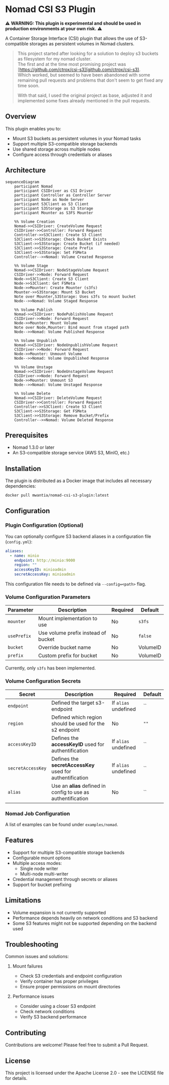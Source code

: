 # Nomad CSI S3 Plugin

⚠️ **WARNING: This plugin is experimental and should be used in production environments at your own risk.** ⚠️

A Container Storage Interface (CSI) plugin that allows the use of S3-compatible storages as persistent volumes in Nomad clusters.

> This project started after looking for a solution to deploy s3 buckets as filesystem for my nomad cluster. \
> The first and at the time most promising project was [https://github.com/ctrox/csi-s3](github.com/ctrox/csi-s3). \
> Which worked, but seemed to have been abandoned with some remaining pull requests and problems that don't seem to get fixed any time soon.
>
> With that said, I used the original project as base, adjusted it and implemented some fixes already mentioned in the pull requests.

## Overview

This plugin enables you to:

- Mount S3 buckets as persistent volumes in your Nomad tasks
- Support multiple S3-compatible storage backends
- Use shared storage across multiple nodes
- Configure access through credentials or aliases

## Architecture

```mermaid
sequenceDiagram
    participant Nomad
    participant CSIDriver as CSI Driver
    participant Controller as Controller Server
    participant Node as Node Server
    participant S3Client as S3 Client
    participant S3Storage as S3 Storage
    participant Mounter as S3FS Mounter

    %% Volume Creation
    Nomad->>CSIDriver: CreateVolume Request
    CSIDriver->>Controller: Forward Request
    Controller->>S3Client: Create S3 Client
    S3Client->>S3Storage: Check Bucket Exists
    S3Client->>S3Storage: Create Bucket (if needed)
    S3Client->>S3Storage: Create Prefix
    S3Client->>S3Storage: Set FSMeta
    Controller-->>Nomad: Volume Created Response

    %% Volume Stage
    Nomad->>CSIDriver: NodeStageVolume Request
    CSIDriver->>Node: Forward Request
    Node->>S3Client: Create S3 Client
    Node->>S3Client: Get FSMeta
    Node->>Mounter: Create Mounter (s3fs)
    Mounter->>S3Storage: Mount S3 Bucket
    Note over Mounter,S3Storage: Uses s3fs to mount bucket
    Node-->>Nomad: Volume Staged Response

    %% Volume Publish
    Nomad->>CSIDriver: NodePublishVolume Request
    CSIDriver->>Node: Forward Request
    Node->>Mounter: Mount Volume
    Note over Node,Mounter: Bind mount from staged path
    Node-->>Nomad: Volume Published Response

    %% Volume Unpublish
    Nomad->>CSIDriver: NodeUnpublishVolume Request
    CSIDriver->>Node: Forward Request
    Node->>Mounter: Unmount Volume
    Node-->>Nomad: Volume Unpublished Response

    %% Volume Unstage
    Nomad->>CSIDriver: NodeUnstageVolume Request
    CSIDriver->>Node: Forward Request
    Node->>Mounter: Unmount S3
    Node-->>Nomad: Volume Unstaged Response

    %% Volume Delete
    Nomad->>CSIDriver: DeleteVolume Request
    CSIDriver->>Controller: Forward Request
    Controller->>S3Client: Create S3 Client
    S3Client->>S3Storage: Get FSMeta
    S3Client->>S3Storage: Remove Bucket/Prefix
    Controller-->>Nomad: Volume Deleted Response
```

## Prerequisites

- Nomad 1.3.0 or later
- An S3-compatible storage service (AWS S3, MinIO, etc.)

## Installation

The plugin is distributed as a Docker image that includes all necessary dependencies:

```bash
docker pull mwantia/nomad-csi-s3-plugin:latest
```

## Configuration

### Plugin Configuration (Optional)

You can optionally configure S3 backend aliases in a configuration file (`config.yml`):

```yaml
aliases:
  - name: minio
    endpoint: http://minio:9000
    region: ""
    accessKeyID: minioadmin
    secretAccessKey: minioadmin
```

This configuration file needs to be defined via `--config=<path>` flag.

### Volume Configuration Parameters

| Parameter | Description | Required | Default |
|-----------|-------------|----------|---------|
| `mounter` | Mount implementation to use | No | `s3fs` |
| `usePrefix` | Use volume prefix instead of bucket | No | `false` |
| `bucket` | Override bucket name | No | VolumeID |
| `prefix` | Custom prefix for bucket | No | VolumeID |

Currently, only `s3fs` has been implemented.

### Volume Configuration Secrets

| Secret | Description | Required | Default |
|--------|-------------|----------|---------|
| `endpoint` | Defined the target s3-endpoint | If `alias` undefined | `` |
| `region` | Defined which region should be used for the s2 endpoint | No | `""` |
| `accessKeyID` | Defines the **accessKeyID** used for authentification | If `alias` undefined | `` |
| `secretAccessKey` | Defines the **secretAccessKey** used for authentification | If `alias` undefined | `` |
| `alias` | Use an **alias** defined in config to use as authentification | No | `` |

### Nomad Job Configuration

A list of examples can be found under `examples/nomad`.

## Features

- Support for multiple S3-compatible storage backends
- Configurable mount options
- Multiple access modes:
  - Single node writer
  - Multi-node multi-writer
- Credential management through secrets or aliases
- Support for bucket prefixing

## Limitations

- Volume expansion is not currently supported
- Performance depends heavily on network conditions and S3 backend
- Some S3 features might not be supported depending on the backend used

## Troubleshooting

Common issues and solutions:

1. Mount failures
   - Check S3 credentials and endpoint configuration
   - Verify container has proper privileges
   - Ensure proper permissions on mount directories

2. Performance issues
   - Consider using a closer S3 endpoint
   - Check network conditions
   - Verify S3 backend performance

## Contributing

Contributions are welcome! Please feel free to submit a Pull Request.

## License

This project is licensed under the Apache License 2.0 - see the LICENSE file for details.
